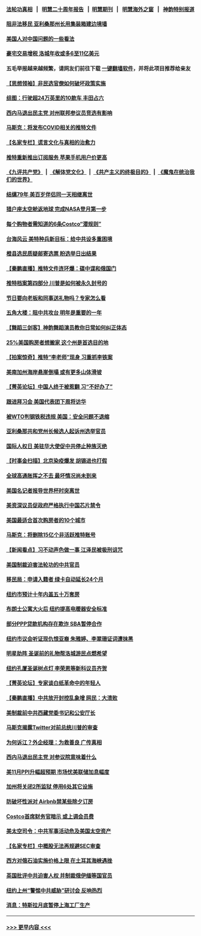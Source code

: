 #### [法轮功真相](https://github.com/gfw-breaker/truth/blob/master/README.md?t=0) &nbsp;&nbsp;|&nbsp;&nbsp; [明慧二十周年报告](https://github.com/gfw-breaker/mh-reports/blob/master/README.md?t=0) &nbsp;&nbsp;|&nbsp;&nbsp;[明慧期刊](https://github.com/gfw-breaker/mh-qikan) &nbsp;&nbsp;|&nbsp;&nbsp; [明慧海外之窗](https://github.com/gfw-breaker/mh-news/blob/master/README.md?t=0) &nbsp;&nbsp;|&nbsp;&nbsp; [神韵特别报道](https://github.com/gfw-breaker/mh-news/blob/master/shenyun.md?t=0)
#### [阻非法移民 亚利桑那州长用集装箱建边境墙](../pages/nsc412/n13882850.md?t=12121201) 
#### [美国人对中国问题的一些看法](../pages/nsc412/n13882899.md?t=12121201) 
#### [豪宅交易增税 洛城年收或多6至11亿美元](../pages/nsc412/n13882880.md?t=12121201) 
#### 五毛举报越来越频繁，请网友们前往下载 [一键翻墙软件](https://github.com/gfw-breaker/ssr-accounts)，并将此项目推荐给亲友
#### [【思想领袖】非民选官僚如何破坏政策实施](../pages/nsc412/n13864359.md?t=12121201) 
#### [组图：行驶超24万英里的10款车 丰田占六](../pages/nsc412/n13880599.md?t=12121201) 
#### [西内马退出民主党 对州联邦参议员竞选有影响](../pages/nsc412/n13882767.md?t=12121201) 
#### [马斯克：将发布COVID相关的推特文件](../pages/nsc412/n13882793.md?t=12121201) 
#### [【名家专栏】谎言文化与真相的治愈力](../pages/nsc412/n13882636.md?t=12121201) 
#### [推特重新推出订阅服务 苹果手机用户价更高](../pages/nsc412/n13882701.md?t=12121201) 
#### [《九评共产党》](https://github.com/begood0513/9ping.md/blob/master/README.md) &nbsp;|&nbsp; [《解体党文化》](../../../../jtdwh.md/blob/master/README.md)  &nbsp;|&nbsp; [《共产主义的终极目的》](../../../../gczydzjmd.md/blob/master/README.md) &nbsp;|&nbsp; [《魔鬼在统治我们的世界》](../../../../mgztzwmdsj.md/blob/master/README.md) 
#### [结缡79年 美百岁伴侣同一天相继离世](../pages/nsc412/n13882719.md?t=12121201) 
#### [猎户座太空舱返地球 完成NASA登月第一步](../pages/nsc412/n13882704.md?t=12121201) 
#### [每个购物者需知道的6条Costco“潜规则”](../pages/nsc412/n13881398.md?t=12121201) 
#### [台海风云 美特种兵新目标：给中共设多重困境](../pages/nsc412/n13881958.md?t=12121201) 
#### [橙县选民质疑邮寄选票 盼选举日出结果](../pages/nsc412/n13882515.md?t=12121201) 
#### [【秦鹏直播】推特文件连环爆：碟中谍和俄国门](../pages/nsc412/n13882409.md?t=12121201) 
#### [推特档案第四部分 川普是如何被永久封号的](../pages/nsc412/n13882353.md?t=12121201) 
#### [节日要向老板和同事送礼物吗？专家怎么看](../pages/nsc412/n13882438.md?t=12121201) 
#### [五角大楼：阻中共攻台 明年是重要的一年](../pages/nsc412/n13882467.md?t=12121201) 
#### [【舞蹈三剑客】神韵舞蹈演员教你日常如何纠正体态](../pages/nsc412/n13882461.md?t=12121201) 
#### [25%美国购房者想搬家 这个州是首选目的地](../pages/nsc412/n13882415.md?t=12121201) 
#### [【拍案惊奇】推特“李老师”现身 习重抓李铁案](../pages/nsc412/n13882394.md?t=12121201) 
#### [美南加州海岸悬崖倒塌 或有更多山体滑坡](../pages/nsc412/n13882411.md?t=12121201) 
#### [【菁英论坛】中国人终于被惹翻 习“不好办了”](../pages/nsc412/n13882351.md?t=12121201) 
#### [跟进拜习会 美国代表团下周将访华](../pages/nsc412/n13882361.md?t=12121201) 
#### [被WTO判钢铁税违规 美国：安全问题不退缩](../pages/nsc412/n13882335.md?t=12121201) 
#### [亚利桑那共和党州长候选人起诉州选举官员](../pages/nsc412/n13882246.md?t=12121201) 
#### [国际人权日 美驻华大使促中共停止种族灭绝](../pages/nsc412/n13882332.md?t=12121201) 
#### [【时事金扫描】北京染疫爆发 胡锡进也打假](../pages/nsc412/n13882268.md?t=12121201) 
#### [全球高通胀挥之不去 最坏情况尚未到来](../pages/nsc412/n13882292.md?t=12121201) 
#### [美国名记者报导世界杯时突离世](../pages/nsc412/n13882198.md?t=12121201) 
#### [美资深议员促政府严格执行中国芯片禁令](../pages/nsc412/n13882143.md?t=12121201) 
#### [美国最适合首次购房者的10个城市](../pages/nsc412/n13881900.md?t=12121201) 
#### [马斯克：将删除15亿个非活跃推特账号](../pages/nsc412/n13882046.md?t=12121201) 
#### [【新闻看点】习不动声色做一事 江泽民被极刑诅咒](../pages/nsc412/n13881826.md?t=12121201) 
#### [美国制裁迫害法轮功的中共官员](../pages/nsc412/n13881833.md?t=12121201) 
#### [移民局：申请入籍者 绿卡自动延长24个月](../pages/nsc412/n13881989.md?t=12121201) 
#### [纽约市预计十年内盖五十万套房](../pages/nsc412/n13881969.md?t=12121201) 
#### [布朗士公寓大火后 纽约提高电暖器安全标准](../pages/nsc412/n13881974.md?t=12121201) 
#### [部分PPP贷款机构存在欺诈 SBA暂停合作](../pages/nsc412/n13881986.md?t=12121201) 
#### [纽约市议会听证现仇恨亚裔 朱雅婷、李翠珊证词遭抹黑](../pages/nsc412/n13881987.md?t=12121201) 
#### [明星助阵 圣诞前的礼物帮洛城游民点燃希望](../pages/nsc412/n13881980.md?t=12121201) 
#### [纽约孔厦圣诞树点灯 李荣恩等新科议员齐贺](../pages/nsc412/n13881971.md?t=12121201) 
#### [【菁英论坛】专家谈白纸革命中的年轻人](../pages/nsc412/n13881823.md?t=12121201) 
#### [【秦鹏直播】中共放开封控乱象增 网民：大溃败](../pages/nsc412/n13881911.md?t=12121201) 
#### [美制裁前中共西藏党委书记和公安厅长](../pages/nsc412/n13881924.md?t=12121201) 
#### [马斯克揭露Twitter对前总统川普的审查](../pages/nsc412/n13881922.md?t=12121201) 
#### [为何诉江？外企经理：为救善良 广传真相](../pages/nsc412/n13877630.md?t=12121201) 
#### [西内马退出民主党 对参议院意味着什么](../pages/nsc412/n13881857.md?t=12121201) 
#### [美11月PPI升幅超预期 市场忧美联储加息幅度](../pages/nsc412/n13881855.md?t=12121201) 
#### [加州将关闭2所监狱 停用6处其它设施](../pages/nsc412/n13881901.md?t=12121201) 
#### [防破坏性派对 Airbnb禁某些除夕订房](../pages/nsc412/n13881829.md?t=12121201) 
#### [Costco首席财务官暗示 或上调会员费](../pages/nsc412/n13881808.md?t=12121201) 
#### [美太空司令：中共军事活动危及美国太空资产](../pages/nsc412/n13881742.md?t=12121201) 
#### [【名家专栏】中概股无法再规避SEC审查](../pages/nsc412/n13881659.md?t=12121201) 
#### [西方对俄石油实施价格上限 在土耳其海峡遇挫](../pages/nsc412/n13881761.md?t=12121201) 
#### [英国批评中共迫害人权 并制裁俄伊缅等国官员](../pages/nsc412/n13881775.md?t=12121201) 
#### [纽约上州“警惕中共威胁”研讨会 反响热烈](../pages/nsc412/n13881755.md?t=12121201) 
#### [消息：特斯拉月底暂停上海工厂生产](../pages/nsc412/n13881710.md?t=12121201) 

----
#### [ >>> 更早内容 <<< ](../indexes/nsc412-earlier.md)
